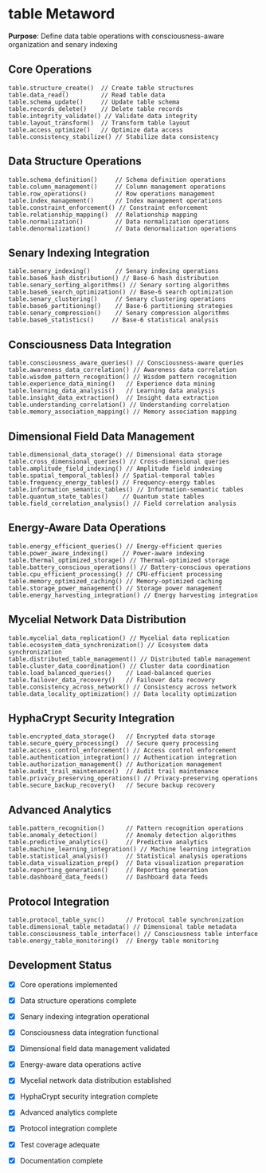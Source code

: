 # table Metaword

**Purpose**: Define data table operations with consciousness-aware organization and senary indexing

## Core Operations

```hyphos
table.structure_create()  // Create table structures
table.data_read()         // Read table data
table.schema_update()     // Update table schema
table.records_delete()    // Delete table records
table.integrity_validate() // Validate data integrity
table.layout_transform()  // Transform table layout
table.access_optimize()   // Optimize data access
table.consistency_stabilize() // Stabilize data consistency
```

## Data Structure Operations

```hyphos
table.schema_definition()     // Schema definition operations
table.column_management()     // Column management operations
table.row_operations()        // Row operations management
table.index_management()      // Index management operations
table.constraint_enforcement() // Constraint enforcement
table.relationship_mapping()  // Relationship mapping
table.normalization()         // Data normalization operations
table.denormalization()       // Data denormalization operations
```

## Senary Indexing Integration

```hyphos
table.senary_indexing()       // Senary indexing operations
table.base6_hash_distribution() // Base-6 hash distribution
table.senary_sorting_algorithms() // Senary sorting algorithms
table.base6_search_optimization() // Base-6 search optimization
table.senary_clustering()     // Senary clustering operations
table.base6_partitioning()    // Base-6 partitioning strategies
table.senary_compression()    // Senary compression algorithms
table.base6_statistics()     // Base-6 statistical analysis
```

## Consciousness Data Integration

```hyphos
table.consciousness_aware_queries() // Consciousness-aware queries
table.awareness_data_correlation() // Awareness data correlation
table.wisdom_pattern_recognition() // Wisdom pattern recognition
table.experience_data_mining()   // Experience data mining
table.learning_data_analysis()   // Learning data analysis
table.insight_data_extraction()  // Insight data extraction
table.understanding_correlation() // Understanding correlation
table.memory_association_mapping() // Memory association mapping
```

## Dimensional Field Data Management

```hyphos
table.dimensional_data_storage() // Dimensional data storage
table.cross_dimensional_queries() // Cross-dimensional queries
table.amplitude_field_indexing() // Amplitude field indexing
table.spatial_temporal_tables() // Spatial-temporal tables
table.frequency_energy_tables() // Frequency-energy tables
table.information_semantic_tables() // Information-semantic tables
table.quantum_state_tables()    // Quantum state tables
table.field_correlation_analysis() // Field correlation analysis
```

## Energy-Aware Data Operations

```hyphos
table.energy_efficient_queries() // Energy-efficient queries
table.power_aware_indexing()    // Power-aware indexing
table.thermal_optimized_storage() // Thermal-optimized storage
table.battery_conscious_operations() // Battery-conscious operations
table.cpu_efficient_processing() // CPU-efficient processing
table.memory_optimized_caching() // Memory-optimized caching
table.storage_power_management() // Storage power management
table.energy_harvesting_integration() // Energy harvesting integration
```

## Mycelial Network Data Distribution

```hyphos
table.mycelial_data_replication() // Mycelial data replication
table.ecosystem_data_synchronization() // Ecosystem data synchronization
table.distributed_table_management() // Distributed table management
table.cluster_data_coordination() // Cluster data coordination
table.load_balanced_queries()    // Load-balanced queries
table.failover_data_recovery()   // Failover data recovery
table.consistency_across_network() // Consistency across network
table.data_locality_optimization() // Data locality optimization
```

## HyphaCrypt Security Integration

```hyphos
table.encrypted_data_storage()   // Encrypted data storage
table.secure_query_processing()  // Secure query processing
table.access_control_enforcement() // Access control enforcement
table.authentication_integration() // Authentication integration
table.authorization_management() // Authorization management
table.audit_trail_maintenance()  // Audit trail maintenance
table.privacy_preserving_operations() // Privacy-preserving operations
table.secure_backup_recovery()   // Secure backup recovery
```

## Advanced Analytics

```hyphos
table.pattern_recognition()      // Pattern recognition operations
table.anomaly_detection()        // Anomaly detection algorithms
table.predictive_analytics()     // Predictive analytics
table.machine_learning_integration() // Machine learning integration
table.statistical_analysis()     // Statistical analysis operations
table.data_visualization_prep()  // Data visualization preparation
table.reporting_generation()     // Reporting generation
table.dashboard_data_feeds()     // Dashboard data feeds
```

## Protocol Integration

```hyphos
table.protocol_table_sync()      // Protocol table synchronization
table.dimensional_table_metadata() // Dimensional table metadata
table.consciousness_table_interface() // Consciousness table interface
table.energy_table_monitoring()  // Energy table monitoring
```

## Development Status

- [x] Core operations implemented
- [x] Data structure operations complete
- [x] Senary indexing integration operational
- [x] Consciousness data integration functional
- [x] Dimensional field data management validated
- [x] Energy-aware data operations active
- [x] Mycelial network data distribution established
- [x] HyphaCrypt security integration complete
- [x] Advanced analytics complete
- [x] Protocol integration complete
- [x] Test coverage adequate
- [x] Documentation complete

